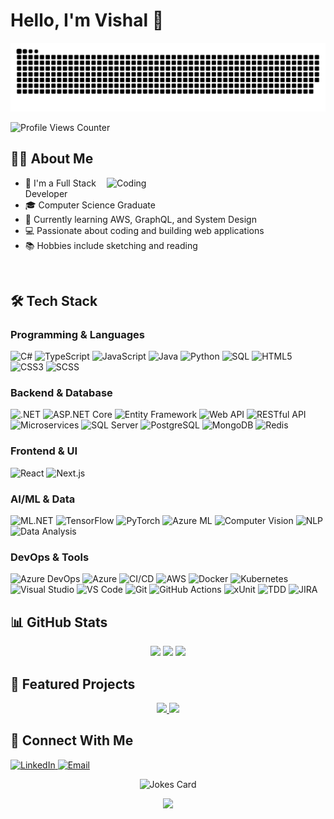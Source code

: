 # Hello, I'm Vishal 👋

<!-- Snake Animation - Simple Alternative -->
<p align="center">
  <img src="https://raw.githubusercontent.com/platane/platane/output/github-contribution-grid-snake-dark.svg" alt="Snake Animation" />
</p>

<!-- Profile Views Counter -->
<p align="left">
  <img src="https://komarev.com/ghpvc/?username=Viraj012&style=flat-square&color=blue" alt="Profile Views Counter"/>
</p>

## 👨‍💻 About Me

<div>
  <img align="right" alt="Coding" width="350" src="https://cdn.dribbble.com/users/1162077/screenshots/3848914/programmer.gif">
  
  - 🔭 I'm a Full Stack Developer
  - 🎓 Computer Science Graduate
  - 🌱 Currently learning AWS, GraphQL, and System Design
  - 💻 Passionate about coding and building web applications
  - 📚 Hobbies include sketching and reading
</div>

<br clear="right"/>

## 🛠️ Tech Stack

### Programming & Languages
![C#](https://img.shields.io/badge/-C%23-239120?style=for-the-badge&logo=c-sharp&logoColor=white)
![TypeScript](https://img.shields.io/badge/-TypeScript-3178C6?style=for-the-badge&logo=typescript&logoColor=white)
![JavaScript](https://img.shields.io/badge/-JavaScript-F7DF1E?style=for-the-badge&logo=javascript&logoColor=black)
![Java](https://img.shields.io/badge/-Java-ED8B00?style=for-the-badge&logo=java&logoColor=white)
![Python](https://img.shields.io/badge/-Python-3776AB?style=for-the-badge&logo=python&logoColor=white)
![SQL](https://img.shields.io/badge/-SQL-CC2927?style=for-the-badge&logo=sql&logoColor=white)
![HTML5](https://img.shields.io/badge/-HTML5-E34F26?style=for-the-badge&logo=html5&logoColor=white)
![CSS3](https://img.shields.io/badge/-CSS3-1572B6?style=for-the-badge&logo=css3&logoColor=white)
![SCSS](https://img.shields.io/badge/-SCSS-CC6699?style=for-the-badge&logo=sass&logoColor=white)

### Backend & Database
![.NET](https://img.shields.io/badge/-.NET-512BD4?style=for-the-badge&logo=dotnet&logoColor=white)
![ASP.NET Core](https://img.shields.io/badge/-ASP.NET_Core-512BD4?style=for-the-badge&logo=dotnet&logoColor=white)
![Entity Framework](https://img.shields.io/badge/-Entity_Framework-512BD4?style=for-the-badge&logo=dotnet&logoColor=white)
![Web API](https://img.shields.io/badge/-Web_API-5C2D91?style=for-the-badge&logo=dotnet&logoColor=white)
![RESTful API](https://img.shields.io/badge/-RESTful_API-FF6C37?style=for-the-badge&logo=postman&logoColor=white)
![Microservices](https://img.shields.io/badge/-Microservices-47A248?style=for-the-badge&logo=nestjs&logoColor=white)
![SQL Server](https://img.shields.io/badge/-SQL_Server-CC2927?style=for-the-badge&logo=microsoft-sql-server&logoColor=white)
![PostgreSQL](https://img.shields.io/badge/-PostgreSQL-336791?style=for-the-badge&logo=postgresql&logoColor=white)
![MongoDB](https://img.shields.io/badge/-MongoDB-47A248?style=for-the-badge&logo=mongodb&logoColor=white)
![Redis](https://img.shields.io/badge/-Redis-DC382D?style=for-the-badge&logo=redis&logoColor=white)

### Frontend & UI
![React](https://img.shields.io/badge/-React-61DAFB?style=for-the-badge&logo=react&logoColor=black)
![Next.js](https://img.shields.io/badge/-Next.js-000000?style=for-the-badge&logo=next.js&logoColor=white)

### AI/ML & Data
![ML.NET](https://img.shields.io/badge/-ML.NET-512BD4?style=for-the-badge&logo=dotnet&logoColor=white)
![TensorFlow](https://img.shields.io/badge/-TensorFlow-FF6F00?style=for-the-badge&logo=tensorflow&logoColor=white)
![PyTorch](https://img.shields.io/badge/-PyTorch-EE4C2C?style=for-the-badge&logo=pytorch&logoColor=white)
![Azure ML](https://img.shields.io/badge/-Azure_Machine_Learning-0078D4?style=for-the-badge&logo=microsoft-azure&logoColor=white)
![Computer Vision](https://img.shields.io/badge/-Computer_Vision-5C2D91?style=for-the-badge&logo=opencv&logoColor=white)
![NLP](https://img.shields.io/badge/-NLP-4285F4?style=for-the-badge&logo=google&logoColor=white)
![Data Analysis](https://img.shields.io/badge/-Data_Analysis-44A833?style=for-the-badge&logo=pandas&logoColor=white)

### DevOps & Tools
![Azure DevOps](https://img.shields.io/badge/-Azure_DevOps-0078D7?style=for-the-badge&logo=azure-devops&logoColor=white)
![Azure](https://img.shields.io/badge/-Azure-0078D4?style=for-the-badge&logo=microsoft-azure&logoColor=white)
![CI/CD](https://img.shields.io/badge/-CI/CD-3C5280?style=for-the-badge&logo=jenkins&logoColor=white)
![AWS](https://img.shields.io/badge/-AWS-232F3E?style=for-the-badge&logo=amazon-aws&logoColor=white)
![Docker](https://img.shields.io/badge/-Docker-2496ED?style=for-the-badge&logo=docker&logoColor=white)
![Kubernetes](https://img.shields.io/badge/-Kubernetes-326CE5?style=for-the-badge&logo=kubernetes&logoColor=white)
![Visual Studio](https://img.shields.io/badge/-Visual_Studio-5C2D91?style=for-the-badge&logo=visual-studio&logoColor=white)
![VS Code](https://img.shields.io/badge/-VS_Code-007ACC?style=for-the-badge&logo=visual-studio-code&logoColor=white)
![Git](https://img.shields.io/badge/-Git-F05032?style=for-the-badge&logo=git&logoColor=white)
![GitHub Actions](https://img.shields.io/badge/-GitHub_Actions-2088FF?style=for-the-badge&logo=github-actions&logoColor=white)
![xUnit](https://img.shields.io/badge/-xUnit-512BD4?style=for-the-badge&logo=dotnet&logoColor=white)
![TDD](https://img.shields.io/badge/-TDD-57b560?style=for-the-badge&logo=checkmarx&logoColor=white)
![JIRA](https://img.shields.io/badge/-JIRA-0052CC?style=for-the-badge&logo=jira&logoColor=white)

## 📊 GitHub Stats

<div align="center">
  <img height="160em" src="https://github-readme-stats.vercel.app/api?username=Viraj012&show_icons=true&theme=tokyonight&hide_border=true&count_private=true" />
  <img height="160em" src="https://github-readme-streak-stats.herokuapp.com/?user=Viraj012&theme=tokyonight&hide_border=true" />
  <img height="160em" src="https://github-readme-stats.vercel.app/api/top-langs/?username=Viraj012&theme=tokyonight&hide_border=true&layout=compact" />
</div>

<!--
<details>
  <summary>⚡ Recent GitHub Activity</summary>
  <br/>
  <img alt="Activity Graph" src="https://github-readme-activity-graph.vercel.app/graph?username=Viraj012&theme=tokyo-night&hide_border=true" />
</details>
-->

## 🚀 Featured Projects

<p align="center">
  <a href="https://github.com/Viraj012/pixwiz">
    <img src="https://github-readme-stats.vercel.app/api/pin/?username=Viraj012&repo=pixwiz&theme=tokyonight&hide_border=true" />
  </a>
  <a href="https://github.com/Viraj012/neu-social-fullstack">
    <img src="https://github-readme-stats.vercel.app/api/pin/?username=Viraj012&repo=neu-social-fullstack&theme=tokyonight&hide_border=true" />
  </a>
</p>

## 🔗 Connect With Me

<p>
  <a href="https://www.linkedin.com/in/vishalrajpurohit226">
    <img src="https://img.shields.io/badge/LinkedIn-0077B5?style=for-the-badge&logo=linkedin&logoColor=white" alt="LinkedIn"/>
  </a>
  <a href="mailto:vishalrajpurohit226@gmail.com">
    <img src="https://img.shields.io/badge/Email-D14836?style=for-the-badge&logo=gmail&logoColor=white" alt="Email"/>
  </a>
</p>

<!-- Random Joke Card -->
<p align="center">
  <img src="https://readme-jokes.vercel.app/api?theme=tokyonight" alt="Jokes Card" />
</p>

<!-- Footer -->
<p align="center">
  <img src="https://capsule-render.vercel.app/api?type=waving&color=gradient&height=100&section=footer" />
</p>
